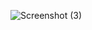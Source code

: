 ![Screenshot (3)](https://user-images.githubusercontent.com/60287642/122100269-d921f780-cdc7-11eb-8359-987d129f12c5.png)

